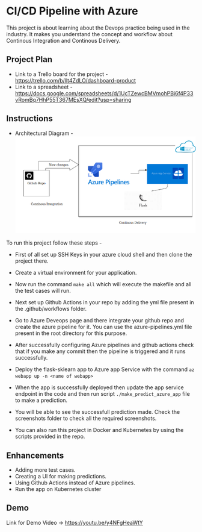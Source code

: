 # CI/CD Pipeline with Azure

This project is about learning about the Devops practice being used in the industry. It makes you understand the concept and workflow about Continous Integration and Continous Delivery.

## Project Plan

* Link to a Trello board for the project - https://trello.com/b/llt4ZdLO/dashboard-product
* Link to a spreadsheet - https://docs.google.com/spreadsheets/d/1UcTZewcBMVmohPBi6f4P33vRomBq7HhP55T367MEsXQ/edit?usp=sharing

## Instructions

* Architectural Diagram - ![alt text](https://github.com/riyaarora65/udacity-azuredevops/blob/master/flask-sklearn/Azure%20Architecture.png?raw=true)

To run this project follow these steps - 

* First of all set up SSH Keys in your azure cloud shell and then clone the project there.

* Create a virtual environment for your application.

* Now run the command `make all` which will execute the makefile and all the test cases will run.

* Next set up Github Actions in your repo by adding the yml file present in the .github/workflows folder.

* Go to Azure Deveops page and there integrate your github repo and create the azure pipeline for it. You can use the 
azure-pipelines.yml  file present in the root directory for this purpose.

* After successfully configuring Azure pipelines and github actions check that if you make any commit then the pipeline is triggered and it runs successfully.

* Deploy the flask-sklearn app to Azure app Service with the command `az webapp up -n <name of webapp>`

* When the app is successfully deployed then update the app service endpoint in the code and then run script `./make_predict_azure_app` file to make a prediction.

* You will be able to see the successfull prediction made. Check the screenshots folder to check all the required screenshots.

* You can also run this project in Docker and Kubernetes by using the scripts provided in the repo.

## Enhancements

* Adding more test cases.
* Creating a UI for making predictions.
* Using Github Actions instead of Azure pipelines.
* Run the app on Kubernetes cluster

## Demo 

Link for Demo Video -> https://youtu.be/y4NFgHeaWtY

